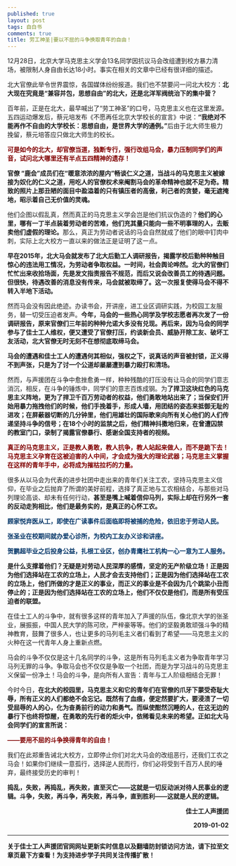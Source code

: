 ```yaml
---
published: true
layout: post
tags: 自白书
comments: true
title: 劳工神圣|要以不屈的斗争换取青年的自由！
---
```


<p>12月28日，北京大学马克思主义学会13名同学因抗议马会改组遭到校方暴力清场，被限制人身自由长达18小时。事实在相关的文章中已经有很详细的描述。</p>
<p>北大官僚此举令世界震惊，各国媒体纷纷报道。我们也不禁要问一问北大校方：<strong>北大现在究竟是“兼容并包，思想自由”的北大，还是北洋军阀统治下的集中营？</strong></p>
<p>百年前，正是在北大，最早喊出了“劳工神圣”的口号，马克思主义也在这里发源。五四运动爆发后，蔡元培发布《不愿再任北京大学校长的宣言》中说：<strong>“我绝对不能再作不自由的大学校长：思想自由，是世界大学的通例。”</strong>后由于北大师生极力挽留，蔡元培答应只做北大师生的校长。</p>
<p><span style="color:#800000;"><strong>可是如今的北大，却官僚当道，独断专行，强行改组马会，暴力压制同学们的声音，试问北大哪里还有半点五四精神的遗存！</strong></span></p>
<p><strong>官僚 “鹿会”成员们在“暖意浓浓的屋内”畅谈仁义之道，当战斗的马克思主义被嫁接为奴化的仁义之道，用吃人的官僚权术来阉割马会的革命精神也就不足为奇。精致的照片上那丑陋的面目中盈溢着的只有镇压者的高傲，利己者的贪婪，毫无遮掩地，昭示着自己无价值的灵魂。</strong></p>
<p>他们企图以假乱真，然而真正的马克思主义学会岂是他们抗议伪造的？<strong>他们的心里，哪有一丁半点装着劳动者的苦难，他们充其量只能向一些不明事理的人，去贩卖他们虚假的理论。</strong>那么，真正为劳动者说话的马会自然就成了他们的眼中钉肉中刺，实际上北大校方一直以来的做法正是证明了这一点。</p>
<p><strong>早在2015年，北大马会就发布了北大后勤工人调研报告，揭露学校后勤种种触目惊心的违法用工情况，为劳动者争取权益。一时间，社会舆论哗然。北大的官僚们忙忙出来收拾场面，先是发文指责报告不规范，而后又说会改善员工的待遇问题。但很快，待遇改善的消息没有传来，马会就被取缔了。这一次报复使得马会不得不转入半地下活动。</strong></p>
<p>然而马会没有因此绝迹。办读书会，开讲座，进工业区调研实践，为校园工友服务，替一切受压迫者发声。<strong>今年，马会的一些热心同学及学校志愿者再次发了一份调研报告，原来官僚们三年前的种种允诺大多没有兑现。再后来，因为马会的同学参与了佳士工人维权，便又遭受了官僚打压，约谈新会员、威胁开除工友、破坏工友活动，北大官僚无时无刻不在想彻底取缔马会。</strong></p>
<p><strong>马会的遭遇和佳士工人的遭遇何其相似，强权之下，说真话的声音被封锁，正义得不到声张，只是为了讨一个公道却屡屡遭到暴力殴打和清场。</strong></p>
<p>然而，与声援团在斗争中愈挫愈勇一样，种种残酷的打压没有让马会的同学们意志消沉，相反，在斗争的锤炼中，同学们的意志百炼成钢。为<strong>了捍卫这块红色的马克思主义阵地，更为了捍卫千百万劳动者的权益，他们勇敢地站出来了；当保安们开始用暴力拖拽他们的时候，他们手挽着手，形成人墙，用团结的姿态来抵御无耻的进攻；在屏蔽器切断的几分钟里，他们用雄壮的国际歌来向所有关心他们的人们传递坚持斗争的信号；在18个小时的监禁之后，他们精神抖擞地归来，在曾遭囚禁的教室门口，录制了揭露官僚暴行、感谢全国支持者的视频。</strong></p>
<p><span style="color:#800000;"><strong>真正的马克思主义，正是教人勇敢，教人抗争，教人站起来做人，而不是跪下去！马克思主义孕育在这被迫害的人中间，才会成为强大的理论武器；马克思主义掌握在这样的青年手中，必将成为摧枯拉朽的力量。</strong></span></p>
<p>很多从以马会为代表的进步社团中走出来的青年们关注工农，坚持马克思主义信仰，在毕业之后抛弃了所谓的美好前程，选择了真正地与工农相结合，与那些对马列理论高谈、却未有任何行动，<strong>甚至是嘴上喊着信仰马列，实际上却在行另外一套的反动走狗相比，他们是最务实的，是真正的心怀工农。</strong></p>
<p><strong><span style="color:#003366;">顾家悦弃医从工，即使在广读事件后面临即将被捕的危险，依旧忠于劳动人民。</span></strong></p>
<p><strong><span style="color:#003366;">张圣业在校期间就办爱心诊所，为校内工友办义诊和讲座。</span></strong></p>
<p><strong><span style="color:#003366;">贺鹏超毕业之后投身公益，扎根工业区，创办青鹰社工机构一心一意为工人服务。</span></strong></p>
<p><strong>是什么支撑着他们？无疑是对劳动人民深厚的感情，坚定的无产阶级立场！正是因为他们选择站在工农的立场上，人民才会去支持他们；正是因为他们选择站在工农的立场上，他们所做的才是正义的事业，而正义的事业是不会因为几个跳梁小丑而停止的；正是因为他们选择站在工农的立场上，他们不仅仅是他们，而是所有受压迫者的联盟。</strong></p>
<p>在佳士工人的斗争中，就有很多这样的青年加入了声援的队伍，像北京大学的张圣业，展振振，中国人民大学的陈可欣，严梓豪等等。他们的坚毅勇敢顽强斗争的精神教育，鼓舞了很多人，也让更多的马列毛主义者们看到了希望——马克思主义的火种在这一代青年人身上重新点燃。</p>
<p>马会的斗争不仅仅是这十几名同学的斗争，这是所有马列毛主义者为争取青年学习马列无罪的斗争。争取马会也不仅仅是争取一个社团，而是为学习战斗的马克思主义保留一份净土！马会的斗争，是向所有人宣告：青年与工人阶级相结合无罪！</p>
<p>今时今日，<strong>在北大的校园里，马克思主义和它的青年们在官僚的爪牙下蒙受奇耻大辱，所有正义的人们都绝不会忘记。既然有了血痕，便定然要扩大，要浸渍了一切受屈辱的人的心，化为奋勇前行的动力和勇气。而纵使酣然沉睡的人，在这无边的暴行下也终将惊醒，在勇敢的先行者的炬火中，依稀看见未来的希望。正如北大马会同学们的宣言所说：</strong></p>
<p><span style="color:#800000;"><strong>——要用不屈的斗争换得青年的自由！</strong></span></p>
<p>我们在此郑重告诫北大校方，立即停止你们对北大马会的改组恶行，还我们工农之马会！如果你们继续一意孤行，选择逆人民而行，你们必将受到千百万人民的唾弃，最终接受历史的审判！</p>
<p><strong>捣乱，失败，再捣乱，再失败，直至灭亡——这就是一切反动派对待人民事业的逻辑。斗争，失败，再斗争，再失败，再斗争，直到胜利——这就是人民的逻辑。</strong></p>
<p style="text-align:right;"><strong>佳士工人声援团<strong/></p>
<p style="text-align:right;"><strong>2019-01-02<strong/></p>

---
关于佳士工人声援团官网网址更新实时信息以及翻墙防封锁访问方法，请下拉至文章页最下方查看！为支持进步学子共同关注传播扩散！
